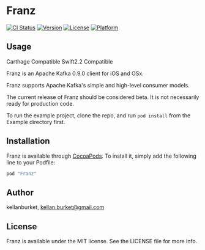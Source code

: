 # Franz

[![CI Status](http://img.shields.io/travis/kellanburket/Franz.svg?style=flat)](https://travis-ci.org/kellanburket/Franz)
[![Version](https://img.shields.io/cocoapods/v/Franz.svg?style=flat)](http://cocoapods.org/pods/Franz)
[![License](https://img.shields.io/cocoapods/l/Franz.svg?style=flat)](http://cocoapods.org/pods/Franz)
[![Platform](https://img.shields.io/cocoapods/p/Franz.svg?style=flat)](http://cocoapods.org/pods/Franz)



## Usage

Carthage Compatible
Swift2.2 Compatible

Franz is an Apache Kafka 0.9.0 client for iOS and OSx.

Franz supports Apache Kafka's simple and high-level consumer models.

The current release of Franz should be considered beta. It is not necessarily ready for production code.

To run the example project, clone the repo, and run `pod install` from the Example directory first. 

## Installation

Franz is available through [CocoaPods](http://cocoapods.org). To install
it, simply add the following line to your Podfile:

```ruby
pod "Franz"
```

## Author

kellanburket, kellan.burket@gmail.com

## License

Franz is available under the MIT license. See the LICENSE file for more info.
